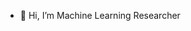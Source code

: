 - 👋 Hi, I’m Machine Learning Researcher
<!---
Durbangash/Durbangash is a ✨ special ✨ repository because its `README.md` (this file) appears on your GitHub profile.
You can click the Preview link to take a look at your changes.
--->
